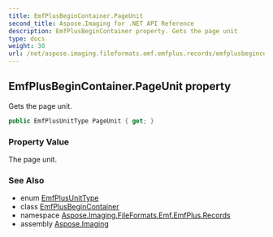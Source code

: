 ```yaml
---
title: EmfPlusBeginContainer.PageUnit
second_title: Aspose.Imaging for .NET API Reference
description: EmfPlusBeginContainer property. Gets the page unit
type: docs
weight: 30
url: /net/aspose.imaging.fileformats.emf.emfplus.records/emfplusbegincontainer/pageunit/
---
```

## EmfPlusBeginContainer.PageUnit property

Gets the page unit.

```csharp
public EmfPlusUnitType PageUnit { get; }
```

### Property Value

The page unit.

### See Also

* enum [EmfPlusUnitType](../../../aspose.imaging.fileformats.emf.emfplus.consts/emfplusunittype/)
* class [EmfPlusBeginContainer](../)
* namespace [Aspose.Imaging.FileFormats.Emf.EmfPlus.Records](../../emfplusbegincontainer/)
* assembly [Aspose.Imaging](../../../)


